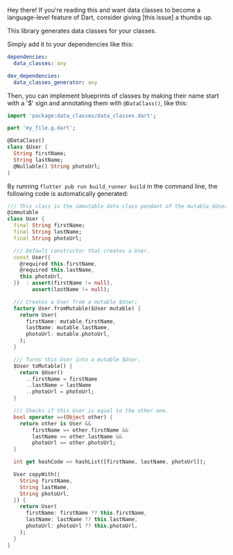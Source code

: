 Hey there!
If you're reading this and want data classes to become a language-level feature
of Dart, consider giving [this issue] a thumbs up.

This library generates data classes for your classes.

Simply add it to your dependencies like this:

```yaml
dependencies:
  data_classes: any

dev_dependencies:
  data_classes_generator: any
```

Then, you can implement blueprints of classes by making their name start with
a '$' sign and annotating them with `@DataClass()`, like this:

```dart
import 'package:data_classes/data_classes.dart';

part 'my_file.g.dart';

@DataClass()
class $User {
  String firstName;
  String lastName;
  @Nullable() String photoUrl;
}
```

By running `flutter pub run build_runner build` in the command line, the
following code is automatically generated:

```dart
/// This class is the immutable data class pendant of the mutable $User class.
@immutable
class User {
  final String firstName;
  final String lastName;
  final String photoUrl;

  /// Default constructor that creates a User.
  const User({
    @required this.firstName,
    @required this.lastName,
    this.photoUrl,
  })  : assert(firstName != null),
        assert(lastName != null);

  /// Creates a User from a mutable $User;
  factory User.fromMutable($User mutable) {
    return User(
      firstName: mutable.firstName,
      lastName: mutable.lastName,
      photoUrl: mutable.photoUrl,
    );
  }

  /// Turns this User into a mutable $User.
  $User toMutable() {
    return $User()
      ..firstName = firstName
      ..lastName = lastName
      ..photoUrl = photoUrl;
  }

  /// Checks if this User is equal to the other one.
  bool operator ==(Object other) {
    return other is User &&
        firstName == other.firstName &&
        lastName == other.lastName &&
        photoUrl == other.photoUrl;
  }

  int get hashCode => hashList([firstName, lastName, photoUrl]);

  User copyWith({
    String firstName,
    String lastName,
    String photoUrl,
  }) {
    return User(
      firstName: firstName ?? this.firstName,
      lastName: lastName ?? this.lastName,
      photoUrl: photoUrl ?? this.photoUrl,
    );
  }
}
```
